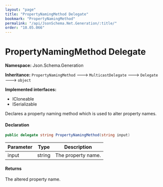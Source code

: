 ```yaml
---
layout: "page"
title: "PropertyNamingMethod Delegate"
bookmark: "PropertyNamingMethod"
permalink: "/api/JsonSchema.Net.Generation/:title/"
order: "10.05.066"
---
```

# PropertyNamingMethod Delegate

**Namespace:** Json.Schema.Generation

**Inheritance:**
`PropertyNamingMethod`
 🡒 
`MulticastDelegate`
 🡒 
`Delegate`
 🡒 
`object`

**Implemented interfaces:**

- ICloneable
- ISerializable

Declares a property naming method which is used to alter property names.

#### Declaration

```c#
public delegate string PropertyNamingMethod(string input)
```

| Parameter | Type | Description |
|---|---|---|
| input | string | The property name. |


#### Returns

The altered property name.

